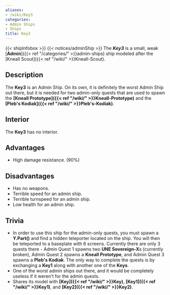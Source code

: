 ```yaml
---
aliases:
- /wiki/Key3
categories:
- Admin Ships
- Ships
title: Key3
---
```


{{< shipInfobox >}} {{< notices/adminShip >}} The **_Key3_** is a small, weak [**Admin**]({{< ref "/categories/" >}}admin-ships) ship modeled after the [Kneall Scout]({{< ref "/wiki/" >}}Kneall-Scout).

## Description

The **Key3** is an Admin Ship. On its own, it is definitely the worst Admin Ship out there, but it is needed for two admin-only quests that are used to spawn the **[Kneall Prototype]({{< ref "/wiki/" >}}Kneall-Prototype)** and the **[Pleb's Kodiak]({{< ref "/wiki/" >}}Pleb's-Kodiak)**.

## Interior

The **Key3** has no interior.

## Advantages

- High damage resistance. (90%)

## Disadvantages

- Has no weapons.
- Terrible speed for an admin ship.
- Terrible turnspeed for an admin ship.
- Low health for an admin ship.

## Trivia

- In order to use this ship for the admin-only quests, you must spawn a **Y.Part()** and find a hidden teleporter located on the ship. You will then be teleported to a baseplate with 6 screens. Currently there are only 3 quests there - Admin Quest 1 spawns two **UNE Sovereign-X**s (currently broken), Admin Quest 2 spawns a **Kneall Prototype**, and Admin Quest 3 spawns a **Pleb's Kodiak**. The only way to complete the quests is by exchanging a **Key1** along with another one of the **Keys**.
- One of the worst admin ships out there, and it would be completely useless if it weren't for the admin quests.
- Shares its model with **[Key]({{< ref "/wiki/" >}}Key)**, **[Key1]({{< ref "/wiki/" >}}Key1)**, and **[Key2]({{< ref "/wiki/" >}}Key2)**.
